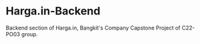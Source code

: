 # Harga.in-Backend
Backend section of Harga.in, Bangkit's Company Capstone Project of C22-PO03 group.
